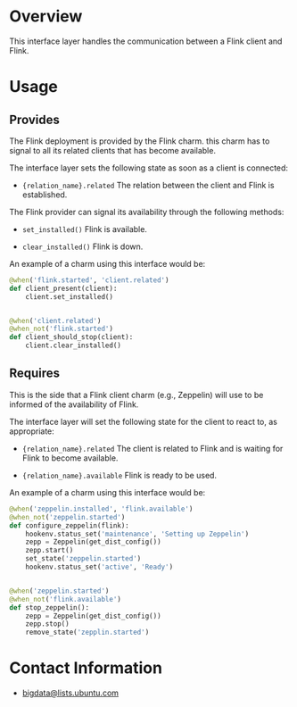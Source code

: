 # Overview

This interface layer handles the communication between a Flink client and Flink.

# Usage

## Provides

The Flink deployment is provided by the Flink charm. this charm has to
signal to all its related clients that has become available.

The interface layer sets the following state as soon as a client is connected:

  * `{relation_name}.related` The relation between the client and Flink is established.

The Flink provider can signal its availability through the following methods:

  * `set_installed()` Flink is available.

  * `clear_installed()` Flink is down.

An example of a charm using this interface would be:

```python
@when('flink.started', 'client.related')
def client_present(client):
    client.set_installed()


@when('client.related')
@when_not('flink.started')
def client_should_stop(client):
    client.clear_installed()
```


## Requires

This is the side that a Flink client charm (e.g., Zeppelin)
will use to be informed of the availability of Flink.

The interface layer will set the following state for the client to react to, as
appropriate:

  * `{relation_name}.related` The client is related to Flink and is waiting for Flink to become available.

  * `{relation_name}.available` Flink is ready to be used.

An example of a charm using this interface would be:

```python
@when('zeppelin.installed', 'flink.available')
@when_not('zeppelin.started')
def configure_zeppelin(flink):
    hookenv.status_set('maintenance', 'Setting up Zeppelin')
    zepp = Zeppelin(get_dist_config())
    zepp.start()
    set_state('zeppelin.started')
    hookenv.status_set('active', 'Ready')


@when('zeppelin.started')
@when_not('flink.available')
def stop_zeppelin():
    zepp = Zeppelin(get_dist_config())
    zepp.stop()
    remove_state('zepplin.started')
```


# Contact Information

- <bigdata@lists.ubuntu.com>

